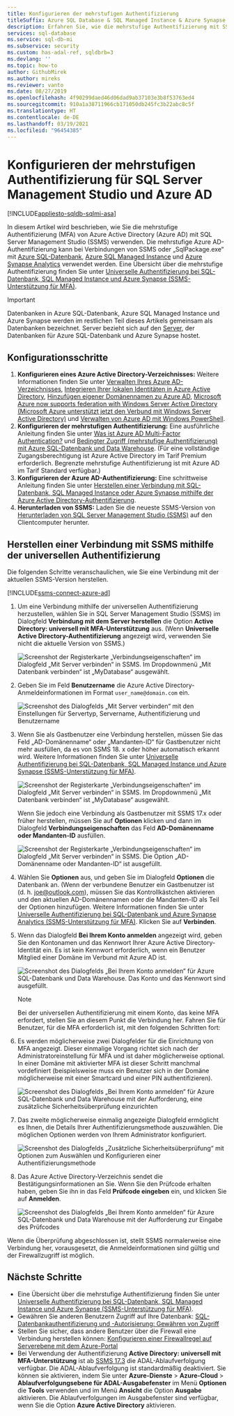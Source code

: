 ```yaml
---
title: Konfigurieren der mehrstufigen Authentifizierung
titleSuffix: Azure SQL Database & SQL Managed Instance & Azure Synapse Analytics
description: Erfahren Sie, wie die mehrstufige Authentifizierung mit SSMS für Azure SQL-Datenbank, Azure SQL Managed Instance und Azure Synapse Analytics verwendet wird.
services: sql-database
ms.service: sql-db-mi
ms.subservice: security
ms.custom: has-adal-ref, sqldbrb=3
ms.devlang: ''
ms.topic: how-to
author: GithubMirek
ms.author: mireks
ms.reviewer: vanto
ms.date: 08/27/2019
ms.openlocfilehash: 4f90299daed46d06dad9ab37103e3b8f53763ed4
ms.sourcegitcommit: 910a1a38711966cb171050db245fc3b22abc8c5f
ms.translationtype: HT
ms.contentlocale: de-DE
ms.lasthandoff: 03/19/2021
ms.locfileid: "96454385"
---
```

# <a name="configure-multi-factor-authentication-for-sql-server-management-studio-and-azure-ad"></a>Konfigurieren der mehrstufigen Authentifizierung für SQL Server Management Studio und Azure AD
[!INCLUDE[appliesto-sqldb-sqlmi-asa](../includes/appliesto-sqldb-sqlmi-asa.md)]

In diesem Artikel wird beschrieben, wie Sie die mehrstufige Authentifizierung (MFA) von Azure Active Directory (Azure AD) mit SQL Server Management Studio (SSMS) verwenden. Die mehrstufige Azure AD-Authentifizierung kann bei Verbindungen von SSMS oder „SqlPackage.exe“ mit [Azure SQL-Datenbank](sql-database-paas-overview.md), [Azure SQL Managed Instance](../managed-instance/sql-managed-instance-paas-overview.md) und [Azure Synapse Analytics](../../synapse-analytics/sql-data-warehouse/sql-data-warehouse-overview-what-is.md) verwendet werden. Eine Übersicht über die mehrstufige Authentifizierung finden Sie unter [Universelle Authentifizierung bei SQL-Datenbank, SQL Managed Instance und Azure Synapse (SSMS-Unterstützung für MFA)](../database/authentication-mfa-ssms-overview.md).

> [!IMPORTANT]
> Datenbanken in Azure SQL-Datenbank, Azure SQL Managed Instance und Azure Synapse werden im restlichen Teil dieses Artikels gemeinsam als Datenbanken bezeichnet. Server bezieht sich auf den [Server](logical-servers.md), der Datenbanken für Azure SQL-Datenbank und Azure Synapse hostet.

## <a name="configuration-steps"></a>Konfigurationsschritte

1. **Konfigurieren eines Azure Active Directory-Verzeichnisses:** Weitere Informationen finden Sie unter [Verwalten Ihres Azure AD-Verzeichnisses](/previous-versions/azure/azure-services/hh967611(v=azure.100)), [Integrieren Ihrer lokalen Identitäten in Azure Active Directory](../../active-directory/hybrid/whatis-hybrid-identity.md), [Hinzufügen eigener Domänennamen zu Azure AD](https://azure.microsoft.com/blog/20../../windows-azure-now-supports-federation-with-windows-server-active-directory/), [Microsoft Azure now supports federation with Windows Server Active Directory (Microsoft Azure unterstützt jetzt den Verbund mit Windows Server Active Directory)](https://azure.microsoft.com/blog/20../../windows-azure-now-supports-federation-with-windows-server-active-directory/) und [Verwalten von Azure AD mit Windows PowerShell](/previous-versions/azure/jj151815(v=azure.100)).
2. **Konfigurieren der mehrstufigen Authentifizierung:** Eine ausführliche Anleitung finden Sie unter [Was ist Azure AD Multi-Factor Authentication?](../../active-directory/authentication/concept-mfa-howitworks.md) und [Bedingter Zugriff (mehrstufige Authentifizierung) mit Azure SQL-Datenbank und Data Warehouse](conditional-access-configure.md). (Für eine vollständige Zugangsberechtigung ist Azure Active Directory im Tarif Premium erforderlich. Begrenzte mehrstufige Authentifizierung ist mit Azure AD im Tarif Standard verfügbar.)
3. **Konfigurieren der Azure AD-Authentifizierung:** Eine schrittweise Anleitung finden Sie unter [Herstellen einer Verbindung mit SQL-Datenbank, SQL Managed Instance oder Azure Synapse mithilfe der Azure Active Directory-Authentifizierung](authentication-aad-overview.md).
4. **Herunterladen von SSMS:** Laden Sie die neueste SSMS-Version von [Herunterladen von SQL Server Management Studio (SSMS)](/sql/ssms/download-sql-server-management-studio-ssms) auf den Clientcomputer herunter.

## <a name="connecting-by-using-universal-authentication-with-ssms"></a>Herstellen einer Verbindung mit SSMS mithilfe der universellen Authentifizierung

Die folgenden Schritte veranschaulichen, wie Sie eine Verbindung mit der aktuellen SSMS-Version herstellen.

[!INCLUDE[ssms-connect-azure-ad](../includes/ssms-connect-azure-ad.md)]

1. Um eine Verbindung mithilfe der universellen Authentifizierung herzustellen, wählen Sie in SQL Server Management Studio (SSMS) im Dialogfeld **Verbindung mit dem Server herstellen** die Option **Active Directory: universell mit MFA-Unterstützung** aus. (Wenn **Universelle Active Directory-Authentifizierung** angezeigt wird, verwenden Sie nicht die aktuelle Version von SSMS.)

   ![Screenshot der Registerkarte „Verbindungseigenschaften“ im Dialogfeld „Mit Server verbinden“ in SSMS. Im Dropdownmenü „Mit Datenbank verbinden“ ist „MyDatabase“ ausgewählt.](./media/authentication-mfa-ssms-configure/mfa-no-tenant-ssms.png)  
2. Geben Sie im Feld **Benutzername** die Azure Active Directory-Anmeldeinformationen im Format `user_name@domain.com` ein.

   ![Screenshot des Dialogfelds „Mit Server verbinden“ mit den Einstellungen für Servertyp, Servername, Authentifizierung und Benutzername](./media/authentication-mfa-ssms-configure/1mfa-universal-connect-user.png)
3. Wenn Sie als Gastbenutzer eine Verbindung herstellen, müssen Sie das Feld „AD-Domänenname“ oder „Mandanten-ID“ für Gastbenutzer nicht mehr ausfüllen, da es von SSMS 18. x oder höher automatisch erkannt wird. Weitere Informationen finden Sie unter [Universelle Authentifizierung bei SQL-Datenbank, SQL Managed Instance und Azure Synapse (SSMS-Unterstützung für MFA)](../database/authentication-mfa-ssms-overview.md).

   ![Screenshot der Registerkarte „Verbindungseigenschaften“ im Dialogfeld „Mit Server verbinden“ in SSMS. Im Dropdownmenü „Mit Datenbank verbinden“ ist „MyDatabase“ ausgewählt.](./media/authentication-mfa-ssms-configure/mfa-no-tenant-ssms.png)

   Wenn Sie jedoch eine Verbindung als Gastbenutzer mit SSMS 17.x oder früher herstellen, müssen Sie auf **Optionen** klicken und dann im Dialogfeld **Verbindungseigenschaften** das Feld **AD-Domänenname oder Mandanten-ID** ausfüllen.

   ![Screenshot der Registerkarte „Verbindungseigenschaften“ im Dialogfeld „Mit Server verbinden“ in SSMS. Die Option „AD-Domänenname oder Mandanten-ID“ ist ausgefüllt.](./media/authentication-mfa-ssms-configure/mfa-tenant-ssms.png)

4. Wählen Sie **Optionen** aus, und geben Sie im Dialogfeld **Optionen** die Datenbank an. (Wenn der verbundene Benutzer ein Gastbenutzer ist (d. h. joe@outlook.com), müssen Sie das Kontrollkästchen aktivieren und den aktuellen AD-Domänennamen oder die Mandanten-ID als Teil der Optionen hinzufügen. Weitere Informationen finden Sie unter [Universelle Authentifizierung bei SQL-Datenbank und Azure Synapse Analytics (SSMS-Unterstützung für MFA)](../database/authentication-mfa-ssms-overview.md). Klicken Sie auf **Verbinden**.  
5. Wenn das Dialogfeld **Bei Ihrem Konto anmelden** angezeigt wird, geben Sie den Kontonamen und das Kennwort Ihrer Azure Active Directory-Identität ein. Es ist kein Kennwort erforderlich, wenn ein Benutzer Mitglied einer Domäne im Verbund mit Azure AD ist.

   ![Screenshot des Dialogfelds „Bei Ihrem Konto anmelden“ für Azure SQL-Datenbank und Data Warehouse. Das Konto und das Kennwort sind ausgefüllt.](./media/authentication-mfa-ssms-configure/2mfa-sign-in.png)  

   > [!NOTE]
   > Bei der universellen Authentifizierung mit einem Konto, das keine MFA erfordert, stellen Sie an diesem Punkt die Verbindung her. Fahren Sie für Benutzer, für die MFA erforderlich ist, mit den folgenden Schritten fort:
   >  

6. Es werden möglicherweise zwei Dialogfelder für die Einrichtung von MFA angezeigt. Dieser einmalige Vorgang richtet sich nach der Administratoreinstellung für MFA und ist daher möglicherweise optional. In einer Domäne mit aktivierter MFA ist dieser Schritt manchmal vordefiniert (beispielsweise muss ein Benutzer sich in der Domäne möglicherweise mit einer Smartcard und einer PIN authentifizieren).

   ![Screenshot des Dialogfelds „Bei Ihrem Konto anmelden“ für Azure SQL-Datenbank und Data Warehouse mit der Aufforderung, eine zusätzliche Sicherheitsüberprüfung einzurichten](./media/authentication-mfa-ssms-configure/3mfa-setup.png)
  
7. Das zweite möglicherweise einmalig angezeigte Dialogfeld ermöglicht es Ihnen, die Details Ihrer Authentifizierungsmethode auszuwählen. Die möglichen Optionen werden von Ihrem Administrator konfiguriert.

   ![Screenshot des Dialogfelds „Zusätzliche Sicherheitsüberprüfung“ mit Optionen zum Auswählen und Konfigurieren einer Authentifizierungsmethode](./media/authentication-mfa-ssms-configure/4mfa-verify-1.png)  
8. Das Azure Active Directory-Verzeichnis sendet die Bestätigungsinformationen an Sie. Wenn Sie den Prüfcode erhalten haben, geben Sie ihn in das Feld **Prüfcode eingeben** ein, und klicken Sie auf **Anmelden**.

   ![Screenshot des Dialogfelds „Bei Ihrem Konto anmelden“ für Azure SQL-Datenbank und Data Warehouse mit der Aufforderung zur Eingabe des Prüfcodes](./media/authentication-mfa-ssms-configure/5mfa-verify-2.png)  

Wenn die Überprüfung abgeschlossen ist, stellt SSMS normalerweise eine Verbindung her, vorausgesetzt, die Anmeldeinformationen sind gültig und der Firewallzugriff ist möglich.

## <a name="next-steps"></a>Nächste Schritte

- Eine Übersicht über die mehrstufige Authentifizierung finden Sie unter [Universelle Authentifizierung bei SQL-Datenbank, SQL Managed Instance und Azure Synapse (SSMS-Unterstützung für MFA)](../database/authentication-mfa-ssms-overview.md).  
- Gewähren Sie anderen Benutzern Zugriff auf Ihre Datenbank: [SQL-Datenbankauthentifizierung und -Autorisierung: Gewähren von Zugriff](logins-create-manage.md)  
- Stellen Sie sicher, dass andere Benutzer über die Firewall eine Verbindung herstellen können: [Konfigurieren einer Firewallregel auf Serverebene mit dem Azure-Portal](./firewall-configure.md)  
- Bei Verwendung der Authentifizierung **Active Directory: universell mit MFA-Unterstützung** ist ab [SSMS 17.3](/sql/ssms/download-sql-server-management-studio-ssms) die ADAL-Ablaufverfolgung verfügbar. Die ADAL-Ablaufverfolgung ist standardmäßig deaktiviert. Sie können sie aktivieren, indem Sie unter **Azure-Dienste** > **Azure-Cloud** > **Ablaufverfolgungsebene für ADAL-Ausgabefenster** im Menü **Optionen** die **Tools** verwenden und im Menü **Ansicht** die Option **Ausgabe** aktivieren. Die Ablaufverfolgungen im Ausgabefenster sind verfügbar, wenn Sie die Option **Azure Active Directory** aktivieren.